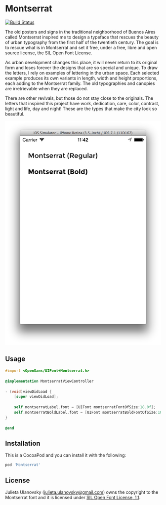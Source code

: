 Montserrat
==========

[![Build Status](https://travis-ci.org/CocoaPods-Fonts/Montserrat.svg?branch=master)](https://travis-ci.org/CocoaPods-Fonts/Montserrat)

The old posters and signs in the traditional neighborhood of Buenos Aires
called Montserrat inspired me to design a typeface that rescues the beauty of
urban typography from the first half of the twentieth century. The goal is to
rescue what is in Montserrat and set it free, under a free, libre and open
source license, the SIL Open Font License.

As urban development changes this place, it will never return to its original
form and loses forever the designs that are so special and unique. To draw the
letters, I rely on examples of lettering in the urban space. Each selected
example produces its own variants in length, width and height proportions, each
adding to the Montserrat family. The old typographies and canopies are
irretrievable when they are replaced.

There are other revivals, but those do not stay close to the originals. The
letters that inspired this project have work, dedication, care, color,
contrast, light and life, day and night! These are the types that make the city
look so beautiful.

![](Montserrat-Screenshot.png)

## Usage

```objective-c
#import <OpenSans/UIFont+Montserrat.h>

@implementation MontserratViewController

- (void)viewDidLoad {
    [super viewDidLoad];

    self.montserratLabel.font = [UIFont montserratFontOfSize:18.0f];
    self.montserratBoldLabel.font = [UIFont montserratBoldFontOfSize:18.0f];
}

@end
```

## Installation

This is a CocoaPod and you can install it with the following:

```ruby
pod 'Montserrat'
```

## License

Julieta Ulanovsky (julieta.ulanovsky@gmail.com) owns the
copyright to the Montserrat font and it is licensed under
[SIL Open Font License, 1.1](OFL.txt).

